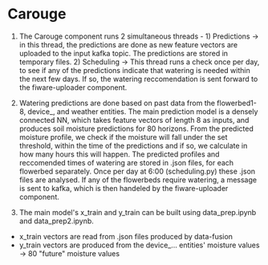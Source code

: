 # Carouge
1. The Carouge component runs 2 simultaneous threads - 1) Predictions -> in this thread, the predictions are done as new feature vectors are uploaded to the input kafka topic. The predictions are stored in temporary files. 2) Scheduling -> This thread runs a check once per day, to see if any of the predictions indicate that watering is needed within the next few days. If so, the watering reccomendation is sent forward to the fiware-uploader component.

2. Watering predictions are done based on past data from the flowerbed1-8, device_, and weather entities. 
The main prediction model is a densely connected NN, which takes feature vectors of length 8 as inputs, and produces soil moisture predictions for 80 horizons. From the predicted moisture profile, we check if the moisture will fall under the set threshold, within the time of the predictions and if so, we calculate in how many hours this will happen. The predicted profiles and reccomended times of watering are stored in .json files, for each flowerbed separately. Once per day at 6:00 (scheduling.py) these .json files are analysed. If any of the flowerbeds require watering, a message is sent to kafka, which is then handeled by the fiware-uploader component.

3. The main model's x_train and y_train can be built using data_prep.ipynb and data_prep2.ipynb.
  - x_train vectors are read from .json files produced by data-fusion
  - y_train vectors are produced from the device_... entities' moisture values -> 80 "future" moisture values
